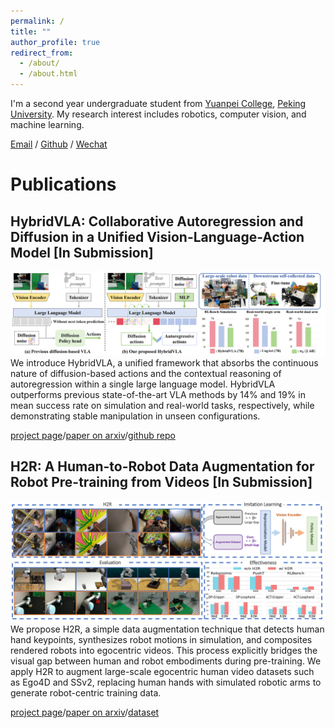 ```yaml
---
permalink: /
title: ""
author_profile: true
redirect_from: 
  - /about/
  - /about.html
---
```


I'm a second year undergraduate student from [Yuanpei College](https://yuanpei.pku.edu.cn/), [Peking University](https://www.pku.edu.cn/). My research interest includes robotics, computer vision, and machine learning.

[Email](zhuoyang_liu@stu.pku.edu.cn) / [Github](https://github.com/miniFranka) / [Wechat](../images/wechat.jpg) 


# Publications

## HybridVLA: Collaborative Autoregression and Diffusion in a Unified Vision-Language-Action Model [In Submission]
![hybridvla_teaser](/images/hybridvla_teaser_0520.png)
We introduce HybridVLA, a unified framework that absorbs the continuous nature of diffusion-based actions and the contextual reasoning of autoregression within a single large language model. HybridVLA outperforms previous state-of-the-art VLA methods by 14% and 19% in mean success rate on simulation and real-world tasks, respectively, while demonstrating stable manipulation in unseen configurations.

[project page](https://hybrid-vla.github.io/)/[paper on arxiv](https://arxiv.org/abs/2503.10631)/[github repo](https://github.com/PKU-HMI-Lab/Hybrid-VLA)

## H2R: A Human-to-Robot Data Augmentation for Robot Pre-training from Videos [In Submission]
![h2r_teaser](/images/h2r_teaser_0522.png)
We propose H2R, a simple data augmentation technique that detects human hand keypoints, synthesizes robot motions in simulation, and composites rendered robots into egocentric videos. This process explicitly bridges the visual gap between human and robot embodiments during pre-training. We apply H2R to augment large-scale egocentric human video datasets such as Ego4D and SSv2, replacing human hands with simulated robotic arms to generate robot-centric training data.

[project page](https://sites.google.com/view/h2r-robotics/)/[paper on arxiv](https://arxiv.org/abs/2505.11920)/[dataset](https://huggingface.co/datasets/yaoxu789/H2R-1M/)
